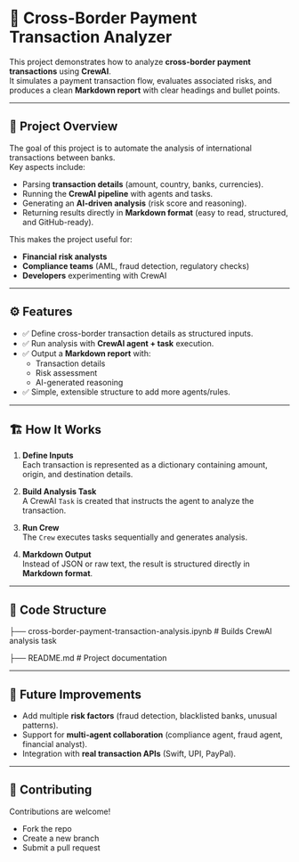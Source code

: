 # 💸 Cross-Border Payment Transaction Analyzer  

This project demonstrates how to analyze **cross-border payment transactions** using **CrewAI**.  
It simulates a payment transaction flow, evaluates associated risks, and produces a clean **Markdown report** with clear headings and bullet points.  

---

## 📌 Project Overview  

The goal of this project is to automate the analysis of international transactions between banks.  
Key aspects include:  
- Parsing **transaction details** (amount, country, banks, currencies).  
- Running the **CrewAI pipeline** with agents and tasks.  
- Generating an **AI-driven analysis** (risk score and reasoning).  
- Returning results directly in **Markdown format** (easy to read, structured, and GitHub-ready).  

This makes the project useful for:  
- **Financial risk analysts**  
- **Compliance teams** (AML, fraud detection, regulatory checks)  
- **Developers** experimenting with CrewAI  

---

## ⚙️ Features  

- ✅ Define cross-border transaction details as structured inputs.  
- ✅ Run analysis with **CrewAI agent + task** execution.  
- ✅ Output a **Markdown report** with:  
  - Transaction details  
  - Risk assessment  
  - AI-generated reasoning  
- ✅ Simple, extensible structure to add more agents/rules.  

---

## 🏗️ How It Works  

1. **Define Inputs**  
   Each transaction is represented as a dictionary containing amount, origin, and destination details.  

2. **Build Analysis Task**  
   A CrewAI `Task` is created that instructs the agent to analyze the transaction.  

3. **Run Crew**  
   The `Crew` executes tasks sequentially and generates analysis.  

4. **Markdown Output**  
   Instead of JSON or raw text, the result is structured directly in **Markdown format**.  

---

## 📂 Code Structure  

├── cross-border-payment-transaction-analysis.ipynb   # Builds CrewAI analysis task

├── README.md                                         # Project documentation

---

## 🔮 Future Improvements  

- Add multiple **risk factors** (fraud detection, blacklisted banks, unusual patterns).  
- Support for **multi-agent collaboration** (compliance agent, fraud agent, financial analyst).  
- Integration with **real transaction APIs** (Swift, UPI, PayPal).  

---

## 🤝 Contributing  

Contributions are welcome!  

- Fork the repo  
- Create a new branch  
- Submit a pull request  

